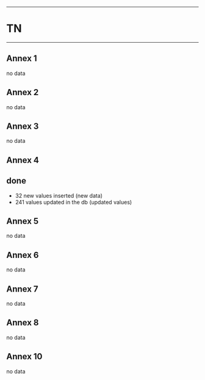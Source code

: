 
-----------------------------------------------------------
# TN
-----------------------------------------------------------

## Annex 1
no data

## Annex 2
no data

## Annex 3
no data

## Annex 4
## done
* 32 new values inserted (new data)
* 241 values updated in the db (updated values)

## Annex 5
no data

## Annex 6
no data

## Annex 7
no data

## Annex 8
no data

## Annex 10
no data
